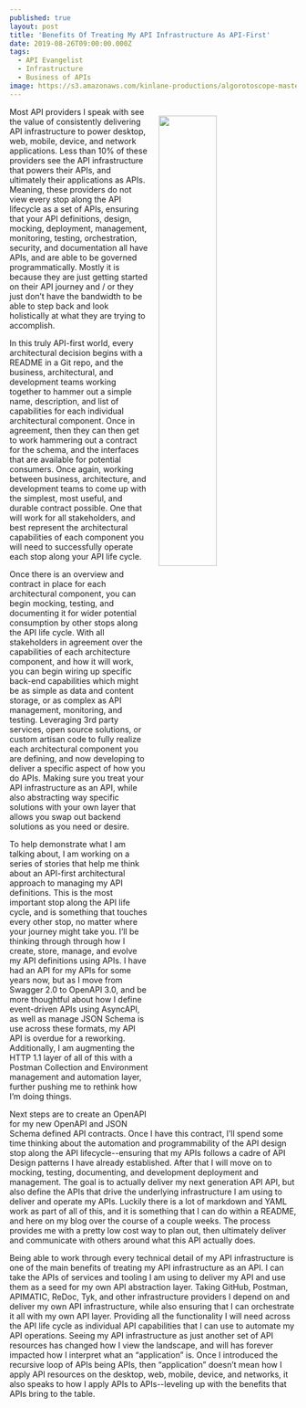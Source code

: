 ```yaml
---
published: true
layout: post
title: 'Benefits Of Treating My API Infrastructure As API-First'
date: 2019-08-26T09:00:00.000Z
tags:
  - API Evangelist
  - Infrastructure
  - Business of APIs
image: https://s3.amazonaws.com/kinlane-productions/algorotoscope-master/aws-s3-square-23-160-800-500-0-max-0--5--1-square.jpg
---
```

<img src="{{ page.image }}" width="45%" align="right" style="padding: 15px;" />
Most API providers I speak with see the value of consistently delivering API infrastructure to power desktop, web, mobile, device, and network applications. Less than 10% of these providers see the API infrastructure that powers their APIs, and ultimately their applications as APIs. Meaning, these providers do not view every stop along the API lifecycle as a set of APIs, ensuring that your API definitions, design, mocking, deployment, management, monitoring, testing, orchestration, security, and documentation all have APIs, and are able to be governed programmatically. Mostly it is because they are just getting started on their API journey and / or they just don’t have the bandwidth to be able to step back and look holistically at what they are trying to accomplish.

In this truly API-first world, every architectural decision begins with a README in a Git repo, and the business, architectural, and development teams working together to hammer out a simple name, description, and list of capabilities for each individual architectural component. Once in agreement, then they can then get to work hammering out a contract for the schema, and the interfaces that are available for potential consumers. Once again, working between business, architecture, and development teams to come up with the simplest, most useful, and durable contract possible. One that will work for all stakeholders, and best represent the architectural capabilities of each component you will need to successfully operate each stop along your API life cycle.

Once there is an overview and contract in place for each architectural component, you can begin mocking, testing, and documenting it for wider potential consumption by other stops along the API life cycle. With all stakeholders in agreement over the capabilities of each architecture component, and how it will work, you can begin wiring up specific back-end capabilities which might be as simple as data and content storage, or as complex as API management, monitoring, and testing. Leveraging 3rd party services, open source solutions, or custom artisan code to fully realize each architectural component you are defining, and now developing to deliver a specific aspect of how you do APIs. Making sure you treat your API infrastructure as an API, while also abstracting way specific solutions with your own layer that allows you swap out backend solutions as you need or desire.

To help demonstrate what I am talking about, I am working on a series of stories that help me think about an API-first architectural approach to managing my API definitions. This is the most important stop along the API life cycle, and is something that touches every other stop, no matter where your journey might take you. I’ll be thinking through through how I create, store, manage, and evolve my API definitions using APIs. I have had an API for my APIs for some years now, but as I move from Swagger 2.0 to OpenAPI 3.0, and be more thoughtful about how I define event-driven APIs using AsyncAPI, as well as manage JSON Schema is use across these formats, my API API is overdue for a reworking. Additionally, I am augmenting the HTTP 1.1 layer of all of this with a Postman Collection and Environment management and automation layer, further pushing me to rethink how I’m doing things.

Next steps are to create an OpenAPI for my new OpenAPI and JSON Schema defined API contracts. Once I have this contract, I’ll spend some time thinking about the automation and programmability of the API design stop along the API lifecycle--ensuring that my APIs follows a cadre of API Design patterns I have already established. After that I will move on to mocking, testing, documenting, and development deployment and management. The goal is to actually deliver my next generation API API, but also define the APIs that drive the underlying infrastructure I am using to deliver and operate my APIs. Luckily there is a lot of markdown and YAML work as part of all of this, and it is something that I can do within a README, and here on my blog over the course of a couple weeks. The process provides me with a pretty low cost way to plan out, then ultimately deliver and communicate with others around what this API actually does.

Being able to work through every technical detail of my API infrastructure is one of the main benefits of treating my API infrastructure as an API. I can take the APIs of services and tooling I am using to deliver my API and use them as a seed for my own API abstraction layer. Taking GitHub, Postman, APIMATIC, ReDoc, Tyk, and other infrastructure providers I depend on and deliver my own API infrastructure, while also ensuring that I can orchestrate it all with my own API layer. Providing all the functionality I will need across the API life cycle as individual API capabilities that I can use to automate my API operations. Seeing my API infrastructure as just another set of API resources has changed how I view the landscape, and will has forever impacted how I interpret what an “application” is.  Once I introduced the recursive loop of APIs being APIs, then “application” doesn’t mean how I apply API resources on the desktop, web, mobile, device, and networks, it also speaks to how I apply APIs to APIs--leveling up with the benefits that APIs bring to the table.

